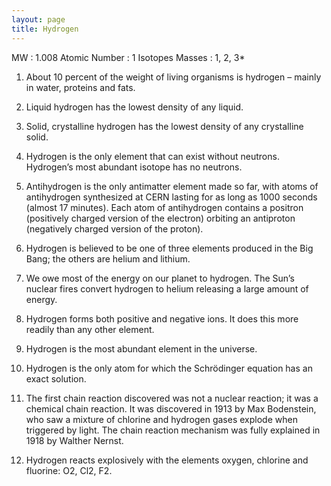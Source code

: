 ```yaml
---
layout: page
title: Hydrogen
---
```


MW : 1.008
Atomic Number : 1
Isotopes Masses : 1, 2, 3*


1. About 10 percent of the weight of living organisms is hydrogen – mainly in water, proteins and fats.

2. Liquid hydrogen has the lowest density of any liquid.

3. Solid, crystalline hydrogen has the lowest density of any crystalline solid.

4. Hydrogen is the only element that can exist without neutrons. Hydrogen’s most abundant isotope has no neutrons.

5. Antihydrogen is the only antimatter element made so far, with atoms of antihydrogen synthesized at CERN lasting for as long as 1000 seconds (almost 17 minutes). Each atom of antihydrogen contains a positron (positively charged version of the electron) orbiting an antiproton (negatively charged version of the proton).

6. Hydrogen is believed to be one of three elements produced in the Big Bang; the others are helium and lithium.

7. We owe most of the energy on our planet to hydrogen. The Sun’s nuclear fires convert hydrogen to helium releasing a large amount of energy.

8. Hydrogen forms both positive and negative ions. It does this more readily than any other element.

9. Hydrogen is the most abundant element in the universe.

10. Hydrogen is the only atom for which the Schrödinger equation has an exact solution.

11. The first chain reaction discovered was not a nuclear reaction; it was a chemical chain reaction. It was discovered in 1913 by Max Bodenstein, who saw a mixture of chlorine and hydrogen gases explode when triggered by light. The chain reaction mechanism was fully explained in 1918 by Walther Nernst.

12. Hydrogen reacts explosively with the elements oxygen, chlorine and fluorine: O2, Cl2, F2.